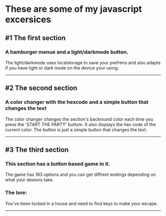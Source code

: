 # These are some of my javascript excersices

## #1 The first section

### A hamburger menue and a light/darkmode button.

The light/darkmode uses localstorage to save your prefrens and also adapts if you have light or dark mode on the device your using.

---

## #2 The second section

### A color changer with the hexcode and a simple button that changes the text

The color changer changes the section's backround color each time you press the 'START THE PARTY' buttom. It also displays the hex code of the current color.
The button is just a simple button that changes the text.

---

## #3 The third section

### This section has a button based game in it.

The game has 183 options and you can get diffrent endings depending on what your desions take.

### The lore:

You've been locked in a house and need to find keys to make your escape.

---
